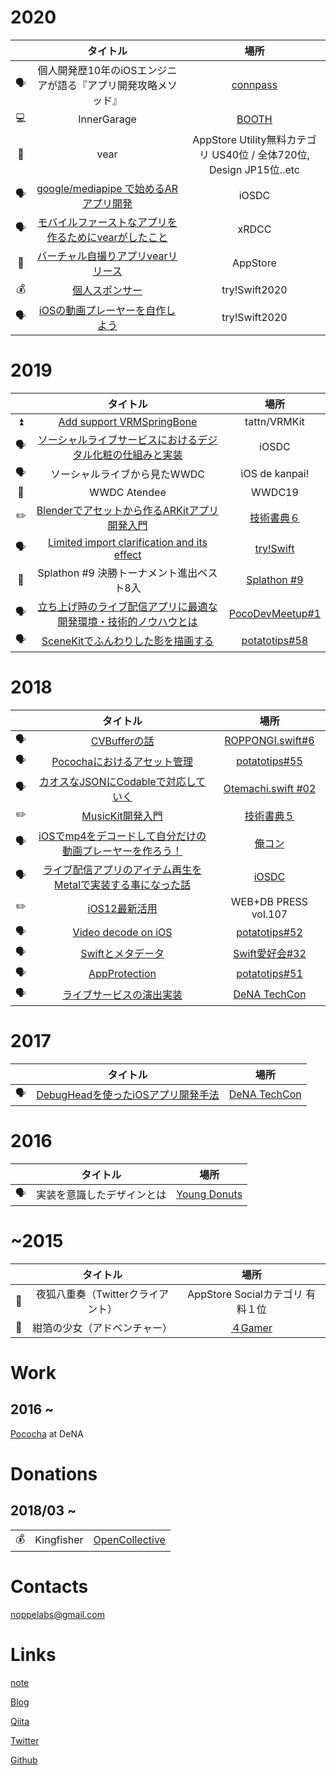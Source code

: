 # 2020


|| タイトル | 場所 |
| :---: | :---: | :---: |
|🗣|個人開発歴10年のiOSエンジニアが語る『アプリ開発攻略メソッド』| [connpass](https://careerselect-studygroup.connpass.com/event/198014/) |
|💻| InnerGarage | [BOOTH](https://noppe.booth.pm/items/2462152) |
|📱| vear | AppStore Utility無料カテゴリ US40位 / 全体720位, Design JP15位..etc |
|🗣|[google/mediapipe で始めるARアプリ開発](https://fortee.jp/iosdc-japan-2020/proposal/10e8ee31-d3b9-493f-87a8-4cf6169dad5d) | iOSDC |
|🗣|[モバイルファーストなアプリを作るためにvearがしたこと](https://youtu.be/b83xymLi8O4?t=3468)| xRDCC |
|📱|[バーチャル自撮りアプリvearリリース](https://apps.apple.com/us/app/vear/id1490697369)| AppStore |
|💰|[個人スポンサー](https://www.tryswift.co/events/2020/tokyo/jp/)| try!Swift2020 |
|🗣|[iOSの動画プレーヤーを自作しよう](https://www.tryswift.co/events/2020/tokyo/jp/#workshop_about_video)| try!Swift2020 |

# 2019

|| タイトル | 場所 |
| :---: | :---: | :---: |
|⏫| [Add support VRMSpringBone](https://github.com/tattn/VRMKit/pull/8) | tattn/VRMKit |
|🗣| [ソーシャルライブサービスにおけるデジタル化粧の仕組みと実装](https://fortee.jp/iosdc-japan-2019/proposal/14b44196-0f52-40b7-9924-588f5b0dc027) | iOSDC |
|🗣| ソーシャルライブから見たWWDC | iOS de kanpai! |
|🤝| WWDC Atendee | WWDC19 |
|✏️| [Blenderでアセットから作るARKitアプリ開発入門](https://techbookfest.org/event/tbf06/circle/63710006) | [技術書典６](https://techbookfest.org/event/tbf06) |
|🗣| [Limited import clarification and its effect](https://speakerdeck.com/noppefoxwolf/tryswift2019) | [try!Swift](https://www.tryswift.co/events/2019/tokyo/en/#noppefoxwolf) |
|👾| Splathon #9 決勝トーナメント進出ベスト8入 | [Splathon #9](https://m.twitch.tv/splathon/profile?desktop-redirect=offline_channel) |
|🗣| [立ち上げ時のライブ配信アプリに最適な開発環境・技術的ノウハウとは](https://speakerdeck.com/noppefoxwolf/pocodevmeetup-1) | [PocoDevMeetup#1]() |
|🗣| [SceneKitでふんわりした影を描画する](https://speakerdeck.com/noppefoxwolf/potatotips58) | [potatotips#58]() |

# 2018
|| タイトル | 場所 |
| :---: | :---: | :---: |
|🗣| [CVBufferの話](https://speakerdeck.com/noppefoxwolf/roppongi-dot-swift) | [ROPPONGI.swift\#6]() |
|🗣| [Pocochaにおけるアセット管理](https://speakerdeck.com/noppefoxwolf/potatotips55) | [potatotips\#55]() |
|🗣| [カオスなJSONにCodableで対応していく](https://speakerdeck.com/noppefoxwolf/otemachi02) | [Otemachi.swift #02](https://nikkei.connpass.com/event/98887/?utm_campaign=event_lottery_join&utm_source=notifications&utm_medium=email&utm_content=detail_btn) | 
|✏️| [MusicKit開発入門](https://noppe.booth.pm/items/1024381) | [技術書典５](https://techbookfest.org/event/tbf05) |
|🗣| [iOSでmp4をデコードして自分だけの動画プレーヤーを作ろう！](https://speakerdeck.com/noppefoxwolf/orecon) | [俺コン](https://ore-con.firebaseapp.com) |
|🗣| [ライブ配信アプリのアイテム再生をMetalで実装する事になった話](https://speakerdeck.com/noppefoxwolf/raibupei-xin-apurifalseaitemuzai-sheng-wometaldeshi-zhuang-surushi-ninatutahua) | [iOSDC](https://iosdc.jp/2018/) |
|✏️| [iOS12最新活用](https://amzn.to/2RATlwa) | WEB+DB PRESS vol.107 |
|🗣| [Video decode on iOS](https://speakerdeck.com/noppefoxwolf/video-decode-on-ios) | [potatotips\#52](https://potatotips.connpass.com/event/88164/) |
|🗣| [Swiftとメタデータ](https://speakerdeck.com/noppefoxwolf/swifttometadeta) | [Swift愛好会#32](https://love-swift.connpass.com/event/88666/) |
|🗣| [AppProtection](https://speakerdeck.com/noppefoxwolf/iosapurikaravpnjie-sok-falsejian-chu-wosuru) | [potatotips\#51](https://potatotips.connpass.com/event/85025/) |
|🗣| [ライブサービスの演出実装](https://www.slideshare.net/dena_tech/ss-88557943) | [DeNA TechCon](https://techcon.dena.com/2017/) |

# 2017

|| タイトル | 場所 |
| :---: | :---: | :---: |
|🗣| [DebugHeadを使ったiOSアプリ開発手法](https://www.slideshare.net/dena_tech/debugheadios-denatechcon) | [DeNA TechCon](https://techcon.dena.com/2017/) |

# 2016

|| タイトル | 場所 |
| :---: | :---: | :---: |
|🗣| 実装を意識したデザインとは | [Young Donuts](https://yng-dnts.connpass.com/event/36358/) |

# ~2015
|| タイトル | 場所 |
| :---: | :---: | :---: |
|📱| 夜狐八重奏（Twitterクライアント） | AppStore Socialカテゴリ 有料１位 |
|📱| 紺箔の少女（アドベンチャー） | [４Gamer](https://www.4gamer.net/games/181/G018156/20120829085/) |

# Work

## 2016 ~ 

[Pococha](https://www.pococha.com) at DeNA

# Donations

## 2018/03 ~ 

||  |  |
| :---: | :---: | :---: |
|💰| Kingfisher | [OpenCollective](https://opencollective.com/kingfisher#backers) |

# Contacts

noppelabs@gmail.com

# Links

[note](https://note.com/noppefoxwolf)

[Blog](https://medium.com/@noppefoxwolf)

[Qiita](https://qiita.com/noppefoxwolf) 

[Twitter](https://twitter.com/noppefoxwolf)

[Github](https://github.com/noppefoxwolf)
